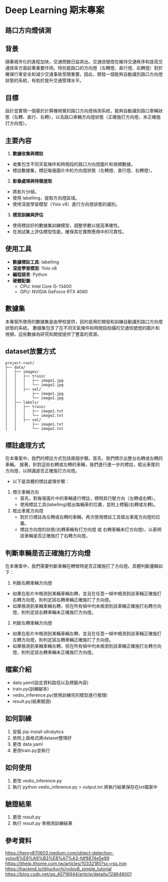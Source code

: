 # Deep Learning 期末專案
## 路口方向燈偵測

## 背景
隨著城市化的進程加快，交通問題日益突出。交通信號燈在維持交通秩序和提高交通效率方面起著重要作用。特別是路口的方向燈（左轉燈、直行燈、右轉燈）對於確保行車安全和減少交通事故至關重要。因此，開發一個能夠自動識別路口方向燈狀態的系統，有助於提升交通管理水平。

## 目標
設計並實現一個基於計算機視覺的路口方向燈偵測系統，能夠自動識別路口車輛狀態（左轉、直行、右轉），以及路口車輛方向燈狀態（正確施打方向燈，未正確施打方向燈）。

## 主要內容
1. **數據收集與標註**
- 收集包含不同天氣條件和時間段的路口方向燈圖片和視頻數據。
- 標註數據集，標記每張圖片中的方向燈狀態（左轉燈、直行燈、右轉燈）。

2. **影像處理與特徵提取**
- 將影片分幀。
- 使用 labelImg，提取方向燈區域。
- 使用深度學習模型（Yolo v8）進行方向燈狀態的識別。

3. **模型訓練與評估**
- 使用標註好的數據集訓練模型，調整參數以提高準確性。
- 在測試集上評估模型性能，確保其在實際應用中的可靠性。

## 使用工具
- **數據標註工具**: labelImg
- **深度學習模型**: Yolo v8
- **編程語言**: Python
- **硬體配置**: 
	- CPU: Intel Core i5-13400
	- GPU: NVIDIA GeForce RTX 4060

## 數據集
本專案所使用的數據集是由學校提供，目的是用於開發和訓練自動識別路口方向燈狀態的系統。
數據集包含了在不同天氣條件和時間段拍攝的交通信號燈的圖片和視頻，這些數據為研究和開發提供了豐富的資源。

## dataset放置方式
	project-root/
	├── data/
	│   ├── images/
	│   │   ├── train/
	│   │   │   ├── image1.jpg
	│   │   │   └── image2.jpg
	│   │   ├── val/
	│   │       ├── image1.jpg
	│   │       └── image2.jpg
	│   ├── labels/
	│   │   ├── train/
	│   │   │   ├── image1.txt
	│   │   │   └── image2.txt
	│   │   ├── val/
	│   │       ├── image1.txt
	│   │       └── image2.txt

## 標註處理方式
在本專案中，我們的標註方式包括兩個步驟。首先，我們標示出整台右轉或左轉的車輛。
接著，針對這些右轉或左轉的車輛，我們進行進一步的標註，框出車尾的方向燈，以辨識是否正確施打方向燈。
- 以下是具體的標註處理步驟：
1.	標示車輛方向
	- 首先，對每張圖片中的車輛進行標註，標明其行駛方向（左轉或右轉）。
	- 使用標註工具(labelImg)框出每輛車的位置，並附上標籤(右轉或左轉)。
2.	框出車尾方向燈
	- 對於已標註為左轉或右轉的車輛，再次使用標註工具框出車尾方向燈的位置。
	- 標註方向燈的狀態(右轉車輛有打方向燈 或 右轉車輛未打方向燈)，以表明該車輛是否正確施打了右轉方向燈。

## 判斷車輛是否正確施打方向燈
在本專案中，我們需要判斷車輛在轉彎時是否正確施打了方向燈。具體判斷邏輯如下：

1.	判斷右轉車輛方向燈
-	如果在影片中檢測到某輛車輛右轉，並且在任意一幀中檢測到該車輛正確施打右轉方向燈，則判定該右轉車輛正確施打了方向燈。
-	如果檢測到某輛車輛右轉，但在所有幀中均未檢測到該車輛正確施打右轉方向燈，則判定該右轉車輛未正確施打方向燈。
2.	判斷左轉車輛方向燈
-	如果在影片中檢測到某輛車輛左轉，並且在任意一幀中檢測到該車輛正確施打左轉方向燈，則判定該左轉車輛正確施打了方向燈。
-	如果檢測到某輛車輛左轉，但在所有幀中均未檢測到該車輛正確施打左轉方向燈，則判定該左轉車輛未正確施打方向燈。


## 檔案介紹
- data.yaml(設定資料路徑以及標籤內容)
- train.py(訓練腳本)
- vedio_inference.py(使用訓練完的模型進行推理)
- result.py(結果驗證)


## 如何訓練
1. 安裝 pip install ultralytics
2. 依照上面格式將dataset整理好
3. 更改 data.yaml
4. 更改train.py並執行

## 如何使用
1. 更改 vedio_inference.py
2. 執行 python vedio_inference.py > output.txt 將執行結果保存在txt檔案中

## 驗證結果
1. 更改 result.py 
2. 執行 result.py 來檢測訓練結果



## 參考資料
https://henry870603.medium.com/object-detection-yolov8%E8%A9%B3%E8%A7%A3-fdf8874e5e99
https://ithelp.ithome.com.tw/articles/10332185?sc=rss.iron
https://hackmd.io/@luckychi/yolov8_simple_tutorial
https://blog.csdn.net/qq_40716944/article/details/128648001
